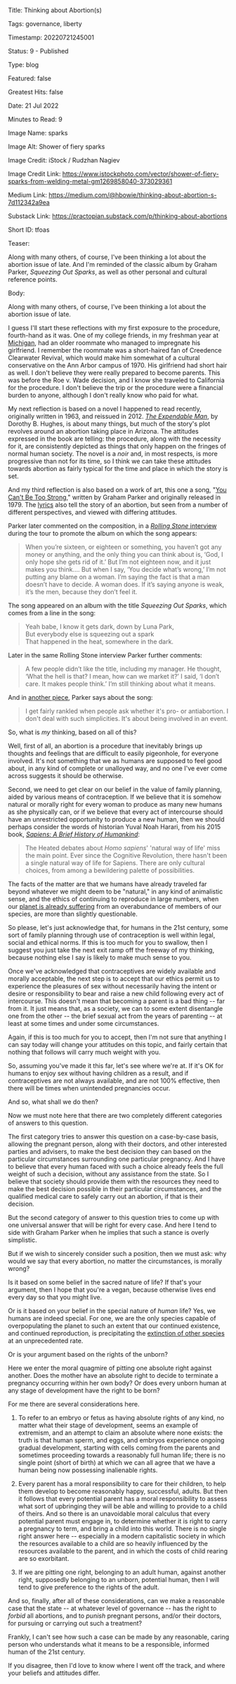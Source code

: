 Title:  Thinking about Abortion(s)

Tags:   governance, liberty

Timestamp: 20220721245001

Status: 9 - Published

Type:   blog

Featured: false

Greatest Hits: false

Date:   21 Jul 2022

Minutes to Read: 9

Image Name: sparks

Image Alt: Shower of fiery sparks

Image Credit: iStock / Rudzhan Nagiev

Image Credit Link: https://www.istockphoto.com/vector/shower-of-fiery-sparks-from-welding-metal-gm1269858040-373029361

Medium Link: https://medium.com/@hbowie/thinking-about-abortion-s-7d112342a9ea

Substack Link: https://practopian.substack.com/p/thinking-about-abortions

Short ID: tfoas

Teaser:

Along with many others, of course, I've been thinking a lot about the abortion issue of late.  And I'm reminded of the classic album by Graham Parker, *Squeezing Out Sparks*, as well as other personal and cultural reference points. 


Body:

Along with many others, of course, I've been thinking a lot about the abortion issue of late. 

I guess I'll start these reflections with my first exposure to the procedure, fourth-hand as it was. One of my college friends, in my freshman year at [Michigan](https://umich.edu), had an older roommate who managed to impregnate his girlfriend. I remember the roommate was a short-haired fan of Creedence Clearwater Revival, which would make him somewhat of a cultural conservative on the Ann Arbor campus of 1970. His girlfriend had short hair as well. I don't believe they were really prepared to become parents. This was before the Roe v. Wade decision, and I know she traveled to California for the procedure. I don't believe the trip or the procedure were a financial burden to anyone, although I don't really know who paid for what. 

My next reflection is based on a novel I happened to read recently, originally written in 1963, and reissued in 2012. *[The Expendable Man](https://www.penguinrandomhouse.com/books/214675/the-expendable-man-by-dorothy-b-hughes/)*, by Dorothy B. Hughes, is about many things, but much of the story's plot revolves around an abortion taking place in Arizona. The attitudes expressed in the book are telling: the procedure, along with the necessity for it, are consistently depicted as things that only happen on the fringes of normal human society. The novel is a *noir* and, in most respects, is more progressive than not for its time, so I think we can take these attitudes towards abortion as fairly typical for the time and place in which the story is set. 

And my third reflection is also based on a work of art, this one a song, "[You Can't Be Too Strong](https://music.apple.com/us/album/you-cant-be-too-strong/299595322?i=299595335)," written by Graham Parker and originally released in 1979. The [lyrics](https://genius.com/Graham-parker-you-cant-be-too-strong-lyrics) also tell the story of an abortion, but seen from a number of different perspectives, and viewed with differing attitudes. 

Parker later commented on the composition, in a [*Rolling Stone* interview](https://www.rollingstone.com/music/music-news/graham-parker-rumour-becomes-fact-96519/) during the tour to promote the album on which the song appears:

> When you’re sixteen, or eighteen or something, you haven’t got any money or anything, and the only thing you can think about is, ‘God, I only hope she gets rid of it.’ But I’m not eighteen now, and it just makes you think.... But when I say, ‘You decide what’s wrong,’ I’m not putting any blame on a woman. I’m saying the fact is that a man doesn’t have to decide. A woman does. If it’s saying anyone is weak, it’s the men, because they don’t feel it.  

The song appeared on an album with the title *Squeezing Out Sparks*, which comes from a line in the song:

> Yeah babe, I know it gets dark, down by Luna Park,  
> But everybody else is squeezing out a spark  
> That happened in the heat, somewhere in the dark.

Later in the same Rolling Stone interview Parker further comments:

> A few people didn’t like the title, including my manager. He thought, ‘What the hell is that? I mean, how can we market it?’ I said, ‘I don’t care. It makes people think.’ I’m still thinking about what it means.

And in [another piece](https://homepages.uni-regensburg.de/~dej09534/gparker/archive/pinowta.htm), Parker says about the song: 

> I get fairly rankled when people ask whether it's pro- or antiabortion. I don't deal with such simplicities. It's about being involved in an event.

So, what is *my* thinking, based on all of this? 

Well, first of all, an abortion is a procedure that inevitably brings up thoughts and feelings that are difficult to easily pigeonhole, for everyone involved. It's not something that we as humans are supposed to feel good about, in any kind of complete or unalloyed way, and no one I've ever come across suggests it should be otherwise. 

Second, we need to get clear on our belief in the value of family planning, aided by various means of contraception. If we believe that it is somehow natural or morally right for every woman to produce as many new humans as she physically can, or if we believe that every act of intercourse should have an unrestricted opportunity to produce a new human, then we should perhaps consider the words of historian Yuval Noah Harari, from his 2015 book, *[Sapiens: A Brief History of Humankind](https://www.ynharari.com/book/sapiens-2/)*:

> The Heated debates about <em>Homo sapiens</em>' 'natural way of life' miss the main point. Ever since the Cognitive Revolution, there hasn't been a single natural way of life for Sapiens. There are only cultural choices, from among a bewildering palette of possibilities.

The facts of the matter are that we humans have already traveled far beyond whatever we might deem to be "natural," in any kind of animalistic sense, and the ethics of continuing to reproduce in large numbers, when our [planet is already suffering](https://www.biologicaldiversity.org/programs/population_and_sustainability/population/) from an overabundance of members of our species, are more than slightly questionable. 

So please, let's just acknowledge that, for humans in the 21st century, some sort of family planning through use of contraception is well within legal, social and ethical norms. If this is too much for you to swallow, then I suggest you just take the next exit ramp off the freeway of my thinking, because nothing else I say is likely to make much sense to you. 

Once we've acknowledged that contraceptives are widely available and morally acceptable, the next step is to accept that our ethics permit us to experience the pleasures of sex without necessarily having the intent or desire or responsibility to bear and raise a new child following every act of intercourse. This doesn't mean that becoming a parent is a bad thing -- far from it. It just means that, as a society, we can to some extent disentangle one from the other -- the brief sexual act from the years of parenting -- at least at some times and under some circumstances. 

Again, if this is too much for you to accept, then I'm not sure that anything I can say today will change your attitudes on this topic, and fairly certain that nothing that follows will carry much weight with you. 

So, assuming you've made it this far, let's see where we're at. If it's OK for humans to enjoy sex without having children as a result, and if contraceptives are not always available, and are not 100% effective, then there will be times when unintended pregnancies occur. 

And so, what shall we do then? 

Now we must note here that there are two completely different categories of answers to this question. 

The first category tries to answer this question on a case-by-case basis, allowing the pregnant person, along with their doctors, and other interested parties and advisers, to make the best decision they can based on the particular circumstances surrounding one particular pregnancy. And I have to believe that every human faced with such a choice already feels the full weight of such a decision, without any assistance from the state. So I believe that society should provide them with the resources they need to make the best decision possible in their particular circumstances, and the qualified medical care to safely carry out an abortion, if that is their decision.

But the second category of answer to this question tries to come up with one universal answer that will be right for every case. And here I tend to side with Graham Parker when he implies that such a stance is overly simplistic. 

But if we wish to sincerely consider such a position, then we must ask: why would we say that every abortion, no matter the circumstances, is morally wrong?  

Is it based on some belief in the sacred nature of life? If that's your argument, then I hope that you're a vegan, because otherwise lives end every day so that you might live. 

Or is it based on your belief in the special nature of *human* life? Yes, we humans are indeed special. For one, we are the only species capable of overpopulating the planet to such an extent that our continued existence, and continued reproduction, is precipitating the [extinction of other species](https://www.un.org/sustainabledevelopment/blog/2019/05/nature-decline-unprecedented-report/) at an unprecedented rate. 

Or is your argument based on the rights of the unborn? 

Here we enter the moral quagmire of pitting one absolute right against another. Does the mother have an absolute right to decide to terminate a pregnancy occurring within her own body? Or does every unborn human at any stage of development have the right to be born? 

For me there are several considerations here.

1. To refer to an embryo or fetus as having absolute rights of any kind, no matter what their stage of development, seems an example of extremism, and an attempt to claim an absolute where none exists: the truth is that human sperm, and eggs, and embryos experience ongoing gradual development, starting with cells coming from the parents and sometimes proceeding towards a reasonably full human life; there is no single point (short of birth) at which we can all agree that we have a human being now possessing inalienable rights.

2. Every parent has a moral responsibility to care for their children, to help them develop to become reasonably happy, successful, adults. But then it follows that every potential parent has a moral responsibility to assess what sort of upbringing they will be able and willing to provide to a child of theirs. And so there is an unavoidable moral calculus that every potential parent must engage in, to determine whether it is right to carry a pregnancy to term, and bring a child into this world. There is no single right answer here -- especially in a modern capitalistic society in which the resources available to a child are so heavily influenced by the resources available to the parent, and in which the costs of child rearing are so exorbitant. 

3. If we are pitting one right, belonging to an adult human, against another right, supposedly belonging to an unborn, potential human, then I will tend to give preference to the rights of the adult. 

And so, finally, after all of these considerations, can we make a reasonable case that the state -- at whatever level of governance -- has the right to *forbid* all abortions, and to *punish* pregnant persons, and/or their doctors, for pursuing or carrying out such a treatment? 

Frankly, I can't see how such a case can be made by any reasonable, caring person who understands what it means to be a responsible, informed human of the 21st century.

If you disagree, then I'd love to know where I went off the track, and where your beliefs and attitudes differ.
